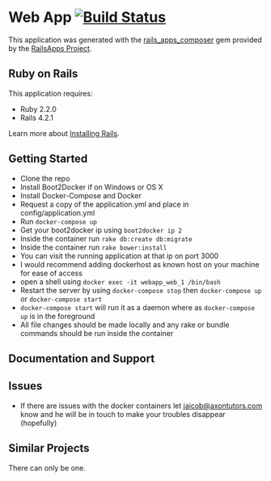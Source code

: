Web App  [![Build Status](https://api.shippable.com/projects/556f5e52edd7f2c05207296b/badge?branchName=master)](https://app.shippable.com/projects/556f5e52edd7f2c05207296b/builds/latest)
================

This application was generated with the [rails_apps_composer](https://github.com/RailsApps/rails_apps_composer) gem
provided by the [RailsApps Project](http://railsapps.github.io/).


Ruby on Rails
-------------

This application requires:

- Ruby 2.2.0
- Rails 4.2.1

Learn more about [Installing Rails](http://railsapps.github.io/installing-rails.html).

Getting Started
---------------
- Clone the repo
- Install Boot2Docker if on Windows or OS X
- Install Docker-Compose and Docker
- Request a copy of the application.yml and place in config/application.yml
- Run `docker-compose up`
- Get your boot2docker ip using `boot2docker ip 2`
- Inside the container run `rake db:create db:migrate`
- Inside the container run `rake bower:install` 
- You can visit the running application at that ip on port 3000
- I would recommend adding dockerhost as known host on your machine for ease of access
- open a shell using `docker exec -it webapp_web_1 /bin/bash`
- Restart the server by using `docker-compose stop` then   `docker-compose up` or  `docker-compose start`
-  `docker-compose start` will run it as a daemon where as  `docker-compose up` is in the foreground
-  All file changes should be made locally and any rake or bundle commands should be run inside the container

Documentation and Support
-------------------------

Issues
-------------
- If there are issues with the docker containers let jaicob@axontutors.com know and he will be in touch to make your troubles disappear (hopefully)

Similar Projects
----------------
There can only be one.
